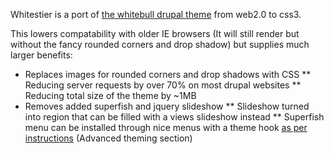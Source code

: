 Whitestier is a port of [the whitebull drupal theme](http://drupal.org/project/whitebull) from web2.0 to css3.

This lowers compatability with older IE browsers (It will still render but without the fancy rounded corners and drop shadow) but supplies much larger benefits:

* Replaces images for rounded corners and drop shadows with CSS
** Reducing server requests by over 70% on most drupal websites
** Reducing total size of the theme by ~1MB
* Removes added superfish and jquery slideshow
** Slideshow turned into region that can be filled with a views slideshow instead
** Superfish menu can be installed through nice menus with a theme hook [as per instructions](https://drupal.org/node/185543) (Advanced theming section)
